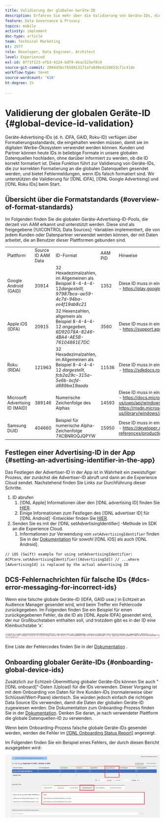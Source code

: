 ```yaml
---
title: Validierung der globalen Geräte-ID
description: Erfahren Sie mehr über die Validierung von Geräte-IDs, die zur korrekten Formatierung an die globalen Datenquellen gesendet werden, und über Fehlermeldungen, wenn IDs falsch formatiert sind.
feature: Data Governance & Privacy
topics: mobile
activity: implement
doc-type: article
team: Technical Marketing
kt: 2977
role: Developer, Data Engineer, Architect
level: Experienced
exl-id: 0ff3f123-efb3-4124-bdf9-deac523ef8c9
source-git-commit: 2094d3bcf658913171afa848e4228653c71c41de
workflow-type: tm+mt
source-wordcount: '616'
ht-degree: 1%

---
```


# Validierung der globalen Geräte-ID {#global-device-id-validation}

Geräte-Advertising-IDs (d. h. iDFA, GAID, Roku-ID) verfügen über Formatierungsstandards, die eingehalten werden müssen, damit sie im digitalen Werbe-Ökosystem verwendet werden können. Kunden und Partner können heute IDs in beliebige Formate in unsere globalen Datenquellen hochladen, ohne darüber informiert zu werden, ob die ID korrekt formatiert ist. Diese Funktion führt zur Validierung von Geräte-IDs, die zur korrekten Formatierung an die globalen Datenquellen gesendet werden, und bietet Fehlermeldungen, wenn IDs falsch formatiert sind. Wir unterstützen die Validierung für [!DNL iDFA], [!DNL Google Advertising] und [!DNL Roku IDs] beim Start.

## Übersicht über die Formatstandards {#overview-of-format-standards}

Im Folgenden finden Sie die globalen Geräte-Advertising-ID-Pools, die derzeit von AAM erkannt und unterstützt werden. Diese sind als freigegebene [!UICONTROL Data Sources] -Variablen implementiert, die von jedem Kunden oder Datenpartner verwendet werden können, der mit Daten arbeitet, die an Benutzer dieser Plattformen gebunden sind.

<table>
  <tr>
   <td>Plattform </td>
   <td>Source ID AAM Data </td>
   <td>ID-Format </td>
   <td>AAM PID </td>
   <td>Hinweise </td>
  </tr>
  <tr>
   <td>Google Android (GAID)</td>
   <td>20914</td>
   <td>32 Hexadezimalzahlen, im Allgemeinen als Beispiel 8-4-4-4-12<em>dargestellt, 97987bca-ae59-4c7d-94ba-ee4f19ab8c21<br/> </em> </td>
   <td>1352</td>
   <td>Diese ID muss in einer rohen/ungehashten/unveränderten Formularreferenz erfasst werden - <a href="https://play.google.com/about/monetization-ads/ads/ad-id/">https://play.google.com/about/monetization-ads/ads/ad-id/</a></td>
  </tr>
  <tr>
   <td>Apple iOS (IDFA)</td>
   <td>20915</td>
   <td>32 Hexenzahlen, allgemein als Beispiel 8-4-4-4-12 <em>angegeben, 6D92078A-8246-4BA4-AE5B-76104861E7DC<br /> </em> </td>
   <td>3560</td>
   <td>Diese ID muss in einer rohen/ungehashten/unveränderten Formularreferenz erfasst werden - <a href="https://support.apple.com/en-us/HT205223">https://support.apple.com/en-us/HT205223</a></td>
  </tr>
  <tr>
   <td>Roku (RIDA)</td>
   <td>121963</td>
   <td>32 Hexadezimalzahlen, im Allgemeinen als Beispiel 8-4-4-4-12 <em>dargestellt, </em> <em>fcb2a29c-315a-5e6b-bcfd-d889ba19aada</em></td>
   <td>11536</td>
   <td>Diese ID muss in einer rohen/ungehashten/unveränderten Formularreferenz erfasst werden - <a href="https://sdkdocs.roku.com/display/sdkdoc/Roku+Advertising+Framework">https://sdkdocs.roku.com/display/sdkdoc/Roku+Advertising+Framework</a> </td>
  </tr>
  <tr>
   <td>Microsoft Advertising ID (MAID)</td>
   <td>389146</td>
   <td>Numerische Zeichenfolge des Alphas</td>
   <td>14593</td>
   <td>Diese ID muss in einer rohen/ungehashten/unveränderten Formularreferenz erfasst werden - <a href="https://docs.microsoft.com/en-us/uwp/api/windows.system.userprofile.advertisingmanager.advertisingid">https://docs.microsoft.com/en-us/uwp/api/windows.system.userprofile.advertisingmanager.advertisingid</a><br/><a href="https://msdn.microsoft.com/en-us/library/windows/apps/windows.system.userprofile.advertisingmanager.advertisingid.aspx">https://msdn.microsoft.com/en-us/library/windows/apps/windows.system.userprofile.advertisingmanager.advertisingid.aspx</a></td>
  </tr>
  <tr>
   <td>Samsung DUID</td>
   <td>404660</td>
   <td>Beispiel für numerische Alpha-Zeichenfolge 7XCBNROQJQPYW</td>
   <td>15950</td>
   <td>Diese ID muss in einer rohen/ungehashten/unveränderten Formularreferenz erfasst werden - <a href="https://developer.samsung.com/tv/develop/api-references/samsung-product-api-references/productinfo-api">https://developer.samsung.com/tv/develop/api-references/samsung-product-api-references/productinfo-api</a> </td>
  </tr>
</table>

## Festlegen einer Advertising-ID in der App {#setting-an-advertising-identifier-in-the-app}

Das Festlegen der Advertiser-ID in der App ist in Wahrheit ein zweistufiger Prozess, der zunächst die Advertiser-ID abruft und dann an die Experience Cloud sendet. Nachstehend finden Sie Links zur Durchführung dieser Schritte.

1. ID abrufen
   1. [!DNL Apple] Informationen über den [!DNL advertising ID] finden Sie [HIER](https://developer.apple.com/documentation/adsupport/asidentifiermanager).
   1. Einige Informationen zum Festlegen des [!DNL advertiser ID] für [!DNL Android] -Entwickler finden Sie [HIER](http://android.cn-mirrors.com/google/play-services/id.html).
1. Senden Sie es mit der [!DNL setAdvertisingIdentifier] -Methode im SDK an die Experience Cloud.
   1. Informationen zur Verwendung von `setAdvertisingIdentifier` finden Sie in der [Dokumentation](https://aep-sdks.gitbook.io/docs/using-mobile-extensions/mobile-core/identity/identity-api-reference#set-an-advertising-identifier) für sowohl [!DNL iOS] als auch [!DNL Android].

`// iOS (Swift) example for using setAdvertisingIdentifier:`
`ACPCore.setAdvertisingIdentifier([AdvertisingId]) // ...where [AdvertisingId] is replaced by the actual advertising ID`

## DCS-Fehlernachrichten für falsche IDs  {#dcs-error-messaging-for-incorrect-ids}

Wenn eine falsche globale Geräte-ID (IDFA, GAID usw.) in Echtzeit an Audience Manager gesendet wird, wird beim Treffer ein Fehlercode zurückgegeben. Im Folgenden finden Sie ein Beispiel für einen zurückgegebenen Fehler, da die ID als [!DNL Apple IDFA] gesendet wird, der nur Großbuchstaben enthalten soll, und trotzdem gibt es in der ID eine Kleinbuchstabe &#39;x&#39;.

![Fehlerbild](assets/image_4_.png)

Eine Liste der Fehlercodes finden Sie in der [Dokumentation](https://experienceleague.adobe.com/docs/audience-manager/user-guide/api-and-sdk-code/dcs/dcs-api-reference/dcs-error-codes.html?lang=en#api-and-sdk-code) .

## Onboarding globaler Geräte-IDs {#onboarding-global-device-ids}

Zusätzlich zur Echtzeit-Übermittlung globaler Geräte-IDs können Sie auch &quot;[!DNL onboard]&quot;-Daten (Upload) für die IDs verwenden. Dieser Vorgang ist mit dem Onboarding von Daten für Ihre Kunden-IDs (normalerweise über Schlüssel/Wert-Paare) identisch. Sie würden jedoch einfach die richtigen Data Source IDs verwenden, damit die Daten der globalen Geräte-ID zugewiesen werden. Die Dokumentation zum Onboarding-Prozess finden Sie in der [Dokumentation](https://experienceleague.adobe.com/docs/audience-manager/user-guide/implementation-integration-guides/sending-audience-data/batch-data-transfer-process/batch-data-transfer-overview.html?lang=en#implementation-integration-guides). Denken Sie daran, je nach verwendeter Plattform die globale Datenquellen-ID zu verwenden.

Wenn beim Onboarding-Prozess falsche globale Geräte-IDs gesendet werden, werden die Fehler im [[!DNL Onboarding Status Report]](https://experienceleague.adobe.com/docs/audience-manager/user-guide/reporting/onboarding-status-report.html?lang=en#reporting) angezeigt.

Im Folgenden finden Sie ein Beispiel eines Fehlers, der durch diesen Bericht ausgegeben wird:

![Fehlerbild](assets/image_5_.png)

